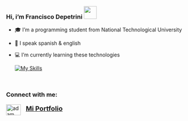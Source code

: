 ### Hi, i’m Francisco Depetrini <img src="https://media.giphy.com/media/hvRJCLFzcasrR4ia7z/giphy.gif" width="35">
- :mortar_board: I’m a programming student from National Technological University
- 🌱 I speak spanish & english
- :computer: I’m currently learning these technologies

  
  [![My Skills](https://skillicons.dev/icons?i=js,html,css,dotnet,react,cs,python)](https://skillicons.dev)


  <br>

<h3 align="left">Connect with me:</h3>
<p align="left">
  <a href="https://www.linkedin.com/in/francisco-depetrini-843042269/" target="blank"><img align="center"
      src="https://raw.githubusercontent.com/rahuldkjain/github-profile-readme-generator/master/src/images/icons/Social/linked-in-alt.svg"
      alt="adam pithewan" height="30" width="40" /></a>
 <a href="https://francisco-depetrini.netlify.app/" target="blank" style="margin-left: 10px; font-family: 'Inter', sans-serif; font-weight: bolder; font-size: 18px; display: inline-block;">
    Mi Portfolio
</a>
</p>

